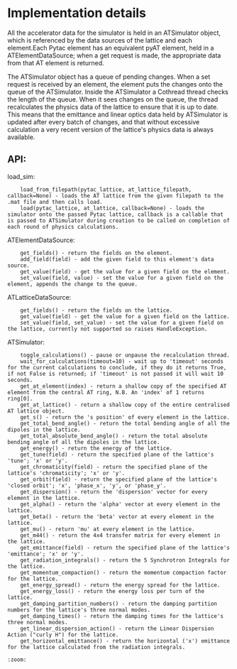 # Implementation details

All the accelerator data for the simulator is held in an ATSimulator object, which is referenced by the data sources of the lattice and each element.Each Pytac element has an equivalent pyAT element, held in a ATElementDataSource; when a get request is made, the appropriate data from that AT element is returned.

The ATSimulator object has a queue of pending changes. When a set request is received by an element, the element puts the changes onto the queue of the ATSimulator. Inside the ATSimulator a Cothread thread checks the length of the queue. When it sees changes on the queue, the thread recalculates the physics data of the lattice to ensure that it is up to date. This means that the emittance and linear optics data held by ATSimulator is updated after every batch of changes, and that without excessive calculation a very recent version of the lattice's physics data is always available.

## API:

load_sim:

        load_from_filepath(pytac_lattice, at_lattice_filepath, callback=None) - loads the AT lattice from the given filepath to the .mat file and then calls load.
        load(pytac_lattice, at_lattice, callback=None) - loads the simulator onto the passed Pytac lattice, callback is a callable that is passed to ATSimulator during creation to be called on completion of each round of physics calculations.

ATElementDataSource:

        get_fields() - return the fields on the element.
        add_field(field) - add the given field to this element's data source.
        get_value(field) - get the value for a given field on the element.
        set_value(field, value) - set the value for a given field on the element, appends the change to the queue.

ATLatticeDataSource:

        get_fields() - return the fields on the lattice.
        get_value(field) - get the value for a given field on the lattice.
        set_value(field, set_value) - set the value for a given field on the lattice, currently not supported so raises HandleException.

ATSimulator:

        toggle_calculations() - pause or unpause the recalculation thread.
        wait_for_calculations(timeout=10) - wait up to 'timeout' seconds for the current calculations to conclude, if they do it returns True, if not False is returned; if 'timeout' is not passed it will wait 10 seconds.
        get_at_element(index) - return a shallow copy of the specified AT element from the central AT ring, N.B. An 'index' of 1 returns ring[0].
        get_at_lattice() - return a shallow copy of the entire centralised AT lattice object.
        get_s() - return the 's position' of every element in the lattice.
        get_total_bend_angle() - return the total bending angle of all the dipoles in the lattice.
        get_total_absolute_bend_angle() - return the total absolute bending angle of all the dipoles in the lattice.
        get_energy() - return the energy of the lattice.
        get_tune(field) - return the specified plane of the lattice's 'tune'; 'x' or 'y'.
        get_chromaticity(field) - return the specified plane of the lattice's 'chromaticity'; 'x' or 'y'.
        get_orbit(field) - return the specified plane of the lattice's 'closed orbit'; 'x', 'phase_x', 'y', or 'phase_y'.
        get_dispersion() - return the 'dispersion' vector for every element in the lattice.
        get_alpha() - return the 'alpha' vector at every element in the lattice.
        get_beta() - return the 'beta' vector at every element in the lattice.
        get_mu() - return 'mu' at every element in the lattice.
        get_m44() - return the 4x4 transfer matrix for every element in the lattice.
        get_emittance(field) - return the specified plane of the lattice's 'emittance'; 'x' or 'y'.
        get_radiation_integrals() - return the 5 Synchrotron Integrals for the lattice.
        get_momentum_compaction() - return the momentum compaction factor for the lattice.
        get_energy_spread() - return the energy spread for the lattice.
        get_energy_loss() - return the energy loss per turn of the lattice.
        get_damping_partition_numbers() - return the damping partition numbers for the lattice's three normal modes.
        get_damping_times() - return the damping times for the lattice's three normal modes.
        get_linear_dispersion_action() - return the Linear Dispersion Action ("curly H") for the lattice.
        get_horizontal_emittance() - return the horizontal ('x') emittance for the lattice calculated from the radiation integrals.

<!-- ```autoclasstree atip.simulator atip.sim_data_sources virtac.atip_server virtac.mirror_objects
:full: true
``` -->

```mermaid ../atip_class_diagram.uml
:zoom:
```
